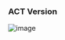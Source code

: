 ### ACT Version
![image](https://github.com/Livia-Coutinho/projetot3/assets/99189965/5872ac21-dbdd-4167-ab95-1b80d6bc63c5)


